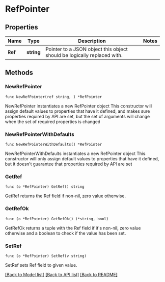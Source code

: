 # RefPointer

## Properties

Name | Type | Description | Notes
------------ | ------------- | ------------- | -------------
**Ref** | **string** | Pointer to a JSON object this object should be logically replaced with. | 

## Methods

### NewRefPointer

`func NewRefPointer(ref string, ) *RefPointer`

NewRefPointer instantiates a new RefPointer object
This constructor will assign default values to properties that have it defined,
and makes sure properties required by API are set, but the set of arguments
will change when the set of required properties is changed

### NewRefPointerWithDefaults

`func NewRefPointerWithDefaults() *RefPointer`

NewRefPointerWithDefaults instantiates a new RefPointer object
This constructor will only assign default values to properties that have it defined,
but it doesn't guarantee that properties required by API are set

### GetRef

`func (o *RefPointer) GetRef() string`

GetRef returns the Ref field if non-nil, zero value otherwise.

### GetRefOk

`func (o *RefPointer) GetRefOk() (*string, bool)`

GetRefOk returns a tuple with the Ref field if it's non-nil, zero value otherwise
and a boolean to check if the value has been set.

### SetRef

`func (o *RefPointer) SetRef(v string)`

SetRef sets Ref field to given value.



[[Back to Model list]](../README.md#documentation-for-models) [[Back to API list]](../README.md#documentation-for-api-endpoints) [[Back to README]](../README.md)


